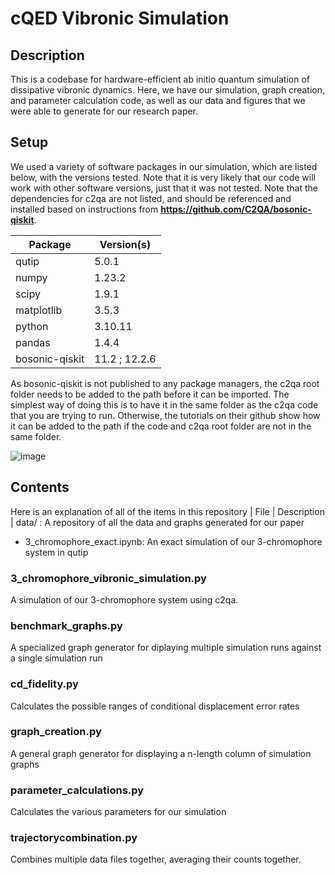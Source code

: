 # cQED Vibronic Simulation
## Description
This is a codebase for hardware-efficient ab initio quantum simulation of dissipative vibronic dynamics. Here, we have our simulation, graph creation, and parameter calculation code, as well as our data and figures that we were able to generate for our research paper. 

## Setup
We used a variety of software packages in our simulation, which are listed below, with the versions tested. Note that it is very likely that our code will work with other software versions, just that it was not tested. Note that the dependencies for c2qa are not listed, and should be referenced and installed based on instructions from **https://github.com/C2QA/bosonic-qiskit**. 

| Package | Version(s) |
|---------|------------|
| qutip | 5.0.1 |
| numpy | 1.23.2 |
| scipy | 1.9.1 |
| matplotlib | 3.5.3 |
| python | 3.10.11 |
| pandas | 1.4.4 |
| bosonic-qiskit | 11.2 ; 12.2.6 |

As bosonic-qiskit is not published to any package managers, the c2qa root folder needs to be added to the path before it can be imported. The simplest way of doing this is to have it in the same folder as the c2qa code that you are trying to run. Otherwise, the tutorials on their github show how it can be added to the path if the code and c2qa root folder are not in the same folder. 

![image](https://github.com/user-attachments/assets/4406eccd-5b7f-486b-a177-2ea22cfb5a68)

## Contents
Here is an explanation of all of the items in this repository
| File | Description |
data/ : A repository of all the data and graphs generated for our paper
- 3_chromophore_exact.ipynb: An exact simulation of our 3-chromophore system in qutip
### 3_chromophore_vibronic_simulation.py
A simulation of our 3-chromophore system using c2qa. 
### benchmark_graphs.py
A specialized graph generator for diplaying multiple simulation runs against a single simulation run
### cd_fidelity.py
Calculates the possible ranges of conditional displacement error rates
### graph_creation.py
A general graph generator for displaying a n-length column of simulation graphs
### parameter_calculations.py
Calculates the various parameters for our simulation
### trajectorycombination.py
Combines multiple data files together, averaging their counts together.
